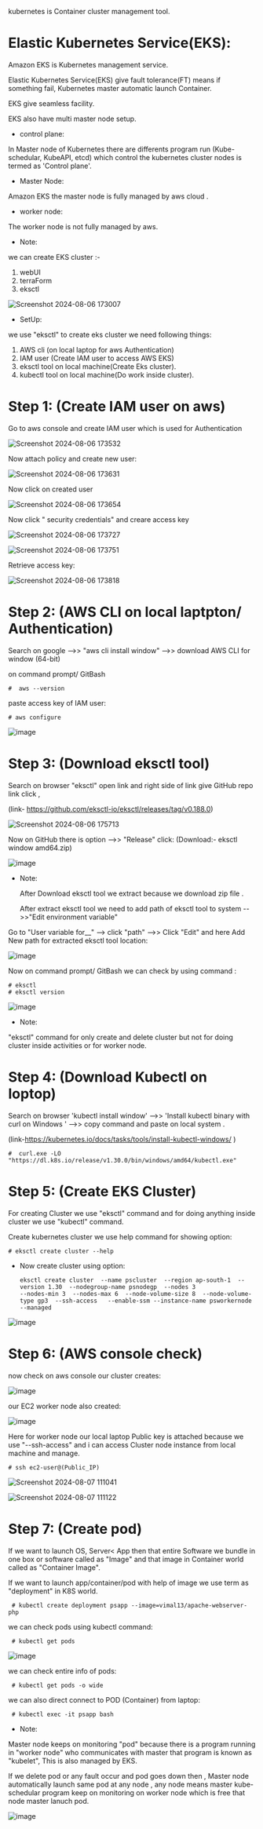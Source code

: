 
kubernetes is Container cluster management tool.

 # Elastic Kubernetes Service(EKS):

Amazon EKS is Kubernetes management service. 

 Elastic Kubernetes Service(EKS) give fault tolerance(FT) means if something fail, Kubernetes master automatic launch Container.

 EKS give seamless facility.

 EKS also have multi master node setup.

- control plane:

 In Master node of Kubernetes there are differents program run (Kube-schedular, KubeAPI, etcd) which control the kubernetes cluster nodes is termed as 'Control plane'.

 - Master Node:

 Amazon EKS the master node is fully managed by aws cloud .

-  worker node:

 The worker node is not fully managed by aws.

- Note:

we can create EKS cluster :-
 1. webUI
 2. terraForm
 3. eksctl

![Screenshot 2024-08-06 173007](https://github.com/user-attachments/assets/7bf66c1f-c926-4cdf-b680-2faf1e626732)

-  SetUp:

we use "eksctl" to create eks cluster we need following things:
 1. AWS cli (on local laptop for aws Authentication)
 2. IAM user (Create IAM user to access AWS EKS)
 3. eksctl tool on local machine(Create Eks cluster).
 4. kubectl tool on local machine(Do work inside cluster).
 
    
# Step 1: (Create IAM user on aws)

 Go to aws console and create IAM user which is used for Authentication 

 ![Screenshot 2024-08-06 173532](https://github.com/user-attachments/assets/154dc5ed-359e-4cef-b7d1-60b22f2080f4)

Now attach policy and create new user:

![Screenshot 2024-08-06 173631](https://github.com/user-attachments/assets/2cffdb97-a6f4-4485-be21-9fedf99d9bd7)

Now click on created user 

![Screenshot 2024-08-06 173654](https://github.com/user-attachments/assets/013a3297-fbae-45b5-be09-87ef0e5f23c0)

Now click " security credentials" and creare access key

![Screenshot 2024-08-06 173727](https://github.com/user-attachments/assets/5a5c7c92-c5f3-435e-b498-5774cf4e3cc9)

![Screenshot 2024-08-06 173751](https://github.com/user-attachments/assets/4d92bc58-e998-4961-8852-62413dc336bb)

Retrieve access key:

![Screenshot 2024-08-06 173818](https://github.com/user-attachments/assets/5a4925c5-abf9-4af8-86d5-6c2098ff0b21)


# Step 2: (AWS CLI on local laptpton/ Authentication)

Search on google -->> "aws cli install window" -->> download AWS CLI for window (64-bit)

on command prompt/ GitBash

    #  aws --version

paste access key of IAM user:

    # aws configure

![image](https://github.com/user-attachments/assets/5809837a-b043-4564-9521-06d81cbd5d90)


# Step 3: (Download eksctl tool)

Search on browser "eksctl" open link and right side of link give GitHub repo link click ,

(link- https://github.com/eksctl-io/eksctl/releases/tag/v0.188.0)

![Screenshot 2024-08-06 175713](https://github.com/user-attachments/assets/ab03f6fb-8236-445c-89ae-dc47e9844472)

Now on GitHub there is option -->> "Release" click: (Download:- eksctl window amd64.zip)

![image](https://github.com/user-attachments/assets/d823fc7d-b54e-434f-82ae-f40199d2523c)

- Note:

  After Download eksctl tool we extract because we download zip file .

  After extract eksctl tool we need to add path of eksctl tool to system -->>"Edit environment variable"

 Go to "User variable for__"  --> click "path" -->> Click "Edit"  and here Add New path for extracted eksctl tool location:

 ![image](https://github.com/user-attachments/assets/c0d7a1ef-cf20-4343-9899-460ded63d20e)


Now on command prompt/ GitBash we can check by using command :

    # eksctl
    # eksctl version
  
![image](https://github.com/user-attachments/assets/ad8304c4-65ce-442f-87e6-923db56edd57)

- Note:

"eksctl" command for only create and delete cluster but not for doing cluster inside activities or for worker node.

# Step 4: (Download Kubectl on loptop)

Search on browser 'kubectl install window' -->> 'Install kubectl binary with curl on Windows '  -->> copy command and paste on local system .

(link-https://kubernetes.io/docs/tasks/tools/install-kubectl-windows/ )


    #  curl.exe -LO "https://dl.k8s.io/release/v1.30.0/bin/windows/amd64/kubectl.exe"




# Step 5: (Create EKS Cluster)

For creating Cluster we use "eksctl" command and for doing anything inside cluster we use "kubectl" command.

Create kubernetes cluster we use help command for showing option:

    # eksctl create cluster --help


- Now create cluster using option:

      eksctl create cluster  --name pscluster  --region ap-south-1  --version 1.30  --nodegroup-name psnodegp  --nodes 3 
      --nodes-min 3  --nodes-max 6  --node-volume-size 8  --node-volume-type gp3  --ssh-access   --enable-ssm --instance-name psworkernode  --managed


 ![image](https://github.com/user-attachments/assets/0f768789-0ce9-42da-af07-fc83bdc153d4)


# Step 6: (AWS console check)

now check on aws console our cluster creates:

![image](https://github.com/user-attachments/assets/97a80377-8dd3-4ff7-9ab0-04b2d3d5fe56)


our EC2 worker node also created:

![image](https://github.com/user-attachments/assets/93329b63-22e9-48e2-b78e-24a421ec309f)


Here for worker node our local laptop Public key is attached because we use  "--ssh-access" and i can access Cluster node instance from local machine and manage.

    # ssh ec2-user@(Public_IP)

![Screenshot 2024-08-07 111041](https://github.com/user-attachments/assets/5a489355-5513-469a-8611-aa0e092d5e88)

![Screenshot 2024-08-07 111122](https://github.com/user-attachments/assets/e497de17-2078-42df-b9d0-ae29fedd7ce3)



# Step 7: (Create pod)

If we want to launch OS, Server< App then that entire Software we bundle in one box or software called as "Image"  and that image in Container world called as "Container Image".

If we want to launch app/container/pod with help of image we use term as "deployment" in K8S world.


     # kubectl create deployment psapp --image=vimal13/apache-webserver-php

 we can check pods using kubectl command:

     # kubectl get pods 
     
![image](https://github.com/user-attachments/assets/b4f836b2-97ec-4346-9cfd-a5d3ee6e78fa)


 we can check entire info of pods:

     # kubectl get pods -o wide

 we can also direct connect to POD (Container) from laptop:

     # kubectl exec -it psapp bash



 - Note:

  Master node keeps on monitoring "pod" because there is a program running in "worker node" who communicates with master that program is known as "kubelet", This is also managed by EKS.

  If we delete pod or any fault occur and pod goes down then , Master node automatically launch same pod at any node , any node means master kube-schedular program keep on monitoring on worker node which 
  is free that node master lanuch pod.

  ![image](https://github.com/user-attachments/assets/8e9ac95d-d0b9-4162-9870-fd033a096589)

  
